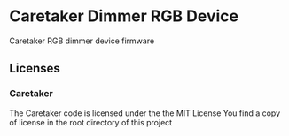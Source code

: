 Caretaker Dimmer RGB Device
===========================

Caretaker RGB dimmer device firmware

Licenses
--------

### Caretaker

The Caretaker code is licensed under the the MIT License
You find a copy of license in the root directory of this project
